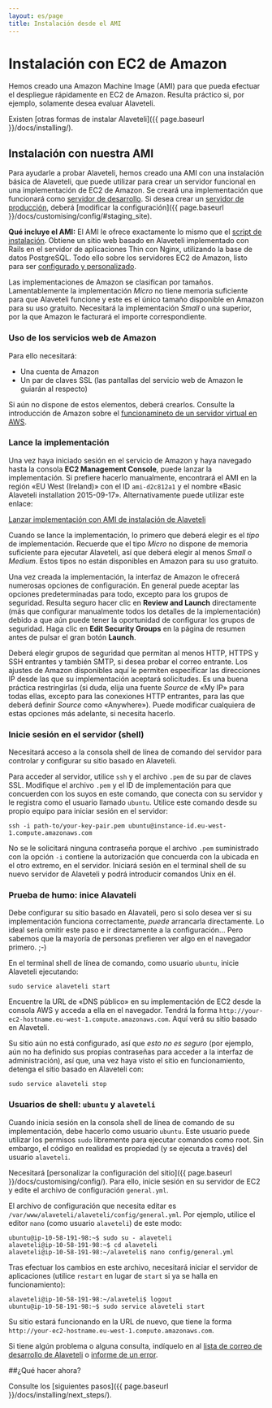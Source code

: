 ```yaml
---
layout: es/page
title: Instalación desde el AMI
---
```


# Instalación con EC2 de Amazon

<p class="lead">
  Hemos creado una Amazon Machine Image (AMI) para que pueda efectuar el despliegue
  rápidamente en EC2 de Amazon. Resulta práctico si, por ejemplo, solamente desea evaluar Alaveteli.
</p>

Existen [otras formas de instalar Alaveteli]({{ page.baseurl }}/docs/installing/).

## Instalación con nuestra AMI

Para ayudarle a probar Alaveteli, hemos creado una AMI con una instalación básica de
Alaveteli, que puede utilizar para crear un servidor funcional en una implementación de EC2
de Amazon. Se creará una implementación que funcionará como
<a href="{{ page.baseurl }}/docs/glossary/#development" class="glossary__link">servidor de desarrollo</a>.
Si desea crear un
<a href="{{ page.baseurl }}/docs/glossary/#production" class="glossary__link">servidor de producción</a>,
deberá
[modificar la configuración]({{ page.baseurl }}/docs/customising/config/#staging_site).

<div class="attention-box">
  <p>
    <strong>Qué incluye el AMI:</strong>
    El AMI le ofrece exactamente lo mismo que el
    <a href="{{ page.baseurl }}/docs/installing/script/">script de instalación</a>.
    Obtiene un sitio web basado en Alaveteli implementado con Rails en el servidor
    de aplicaciones Thin con Nginx, utilizando la base de datos PostgreSQL. Todo ello
    sobre los servidores EC2 de Amazon, listo para ser
    <a href="{{ page.baseurl }}/docs/customising/">configurado y personalizado</a>.
  </p>
</div>

Las implementaciones de Amazon se clasifican por tamaños. Lamentablemente la implementación *Micro*
no tiene memoria suficiente para que Alaveteli funcione y este es el único tamaño disponible
en Amazon para su uso gratuito. Necesitará la implementación *Small* o una superior, por la que
Amazon le facturará el importe correspondiente.

### Uso de los servicios web de Amazon

Para ello necesitará:

   * Una cuenta de Amazon
   * Un par de claves SSL (las pantallas del servicio web de Amazon le guiarán al respecto)

Si aún no dispone de estos elementos, deberá crearlos. Consulte la introducción de Amazon sobre el
[funcionamineto de un servidor virtual en AWS](http://docs.aws.amazon.com/gettingstarted/latest/awsgsg-intro/gsg-aws-virtual-server.html).

### Lance la implementación

Una vez haya iniciado sesión en el servicio de Amazon y haya navegado hasta la consola
**EC2 Management Console**, puede lanzar la implementación. Si prefiere hacerlo manualmente,
encontrará el AMI en la región «EU West (Ireland)» con el ID
`ami-d2c812a1` y el nombre «Basic Alaveteli installation 2015-09-17».
Alternativamente puede utilizar este enlace:

<p class="action-buttons">
  <a href="https://console.aws.amazon.com/ec2/home?region=eu-west-1#launchAmi=ami-d2c812a1" class="button">Lanzar
  implementación con AMI de instalación de Alaveteli</a>
</p>

Cuando se lance la implementación, lo primero que deberá elegir es el *tipo* de implementación.
Recuerde que el tipo *Micro* no dispone de memoria suficiente para ejecutar
Alaveteli, así que deberá elegir al menos *Small* o *Medium*. Estos tipos no están
disponibles en Amazon para su uso gratuito.

Una vez creada la implementación, la interfaz de Amazon le ofrecerá numerosas opciones
de configuración. En general puede aceptar las opciones predeterminadas para todo,
excepto para los grupos de seguridad. Resulta seguro hacer clic en **Review and
Launch** directamente (más que configurar manualmente todos los detalles de la 
implementación) debido a que aún puede tener la oportunidad de configurar los grupos
de seguridad. Haga clic en **Edit Security Groups** en la página de resumen antes de
pulsar el gran botón **Launch**.

Deberá elegir grupos de seguridad que permitan al menos HTTP, HTTPS y SSH entrantes
y también SMTP, si desea probar el correo entrante. Los ajustes de Amazon disponibles
aquí le permiten especificar las direcciones IP desde las que su implementación aceptará
solicitudes. Es una buena práctica restringirlas (si duda, elija una fuente *Source*
de «My IP» para todas ellas, excepto para las conexiones HTTP entrantes, para las que
deberá definir *Source* como «Anywhere»). Puede modificar cualquiera de estas opciones más
adelante, si necesita hacerlo.

### Inicie sesión en el servidor (shell)

Necesitará acceso a la consola shell de línea de comando del servidor para controlar y
configurar su sitio basado en Alaveteli.

Para acceder al servidor, utilice `ssh` y el archivo `.pem` de su par de claves SSL.
Modifique el archivo `.pem` y el ID de implementación para que concuerden con los suyos en
este comando, que conecta con su servidor y le registra como el usuario llamado `ubuntu`. 
Utilice este comando desde su propio equipo para iniciar sesión en el servidor:

    ssh -i path-to/your-key-pair.pem ubuntu@instance-id.eu-west-1.compute.amazonaws.com

No se le solicitará ninguna contraseña porque el archivo `.pem` suministrado con la
opción `-i` contiene la autorización que concuerda con la ubicada en el otro extremo,
en el servidor. Iniciará sesión en el terminal shell de su nuevo servidor de Alaveteli
y podrá introducir comandos Unix en él.

### Prueba de humo: inice Alavateli

Debe configurar su sitio basado en Alavateli, pero si solo desea ver si su implementación
funciona correctamente, *puede* arrancarla directamente. Lo ideal sería omitir este
paso e ir directamente a la configuración... Pero sabemos que la mayoría de personas
prefieren ver algo en el navegador primero. ;-)

En el terminal shell de línea de comando, como usuario `ubuntu`, inicie Alaveteli ejecutando:

    sudo service alaveteli start

Encuentre la URL de «DNS público» en su implementación de EC2 desde la consola AWS y acceda a
ella en el navegador. Tendrá la forma
`http://your-ec2-hostname.eu-west-1.compute.amazonaws.com`. Aquí verá su sitio basado en
Alaveteli.

Su sitio aún no está configurado, así que *esto no es seguro* (por ejemplo, aún no ha
definido sus propias contraseñas para acceder a la interfaz de administración), así que, una vez
haya visto el sitio en funcionamiento, detenga el sitio basado en Alaveteli con:

    sudo service alaveteli stop


### Usuarios de shell: `ubuntu` y `alaveteli`

Cuando inicia sesión en la consola shell de línea de comando de su implementación, debe hacerlo
como usuario `ubuntu`. Este usuario puede utilizar los permisos `sudo` libremente para ejecutar comandos
como root. Sin embargo, el código en realidad es propiedad (y se ejecuta a través) del usuario `alaveteli`.

Necesitará
[personalizar la configuración del sitio]({{ page.baseurl }}/docs/customising/config/).
Para ello, inicie sesión en su servidor de EC2 y edite el archivo de configuración `general.yml`.

El archivo de configuración que necesita editar es
`/var/www/alaveteli/alaveteli/config/general.yml`. Por ejemplo, utilice el
editor `nano` (como usuario `alaveteli`) de este modo:

    ubuntu@ip-10-58-191-98:~$ sudo su - alaveteli
    alaveteli@ip-10-58-191-98:~$ cd alaveteli
    alaveteli@ip-10-58-191-98:~/alaveteli$ nano config/general.yml

Tras efectuar los cambios en este archivo, necesitará iniciar el servidor de aplicaciones
(utilice `restart` en lugar de `start` si ya se halla en funcionamiento):

    alaveteli@ip-10-58-191-98:~/alaveteli$ logout
    ubuntu@ip-10-58-191-98:~$ sudo service alaveteli start

Su sitio estará funcionando en la URL de nuevo, que tiene la forma
`http://your-ec2-hostname.eu-west-1.compute.amazonaws.com`.

Si tiene algún problema o alguna consulta, indíquelo en al [lista de correo de desarrollo de Alaveteli](https://groups.google.com/forum/#!forum/alaveteli-dev) o [informe de un error](https://github.com/mysociety/alaveteli/issues?state=open).


##¿Qué hacer ahora?

Consulte los [siguientes pasos]({{ page.baseurl }}/docs/installing/next_steps/).
